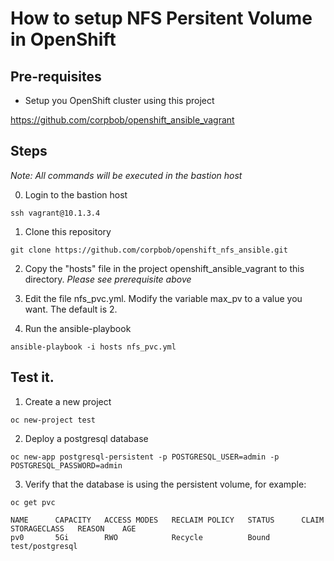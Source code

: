 # How to setup NFS Persitent Volume in OpenShift

## Pre-requisites
- Setup you OpenShift cluster using this project

https://github.com/corpbob/openshift_ansible_vagrant

## Steps
*Note: All commands will be executed in the bastion host*

0. Login to the bastion host

```
ssh vagrant@10.1.3.4
```

1. Clone this repository

```
git clone https://github.com/corpbob/openshift_nfs_ansible.git
```

2. Copy the "hosts" file in the project openshift_ansible_vagrant to this directory. *Please see prerequisite above*

3. Edit the file nfs_pvc.yml. Modify the variable max_pv to a value you want. The default is 2.

4. Run the ansible-playbook

```
ansible-playbook -i hosts nfs_pvc.yml
```

## Test it.
1. Create a new project

```
oc new-project test
```

2. Deploy a postgresql database

```
oc new-app postgresql-persistent -p POSTGRESQL_USER=admin -p POSTGRESQL_PASSWORD=admin
```

3. Verify that the database is using the persistent volume, for example:

```
oc get pvc

NAME      CAPACITY   ACCESS MODES   RECLAIM POLICY   STATUS      CLAIM              STORAGECLASS   REASON    AGE
pv0       5Gi        RWO            Recycle          Bound       test/postgresql 

```
